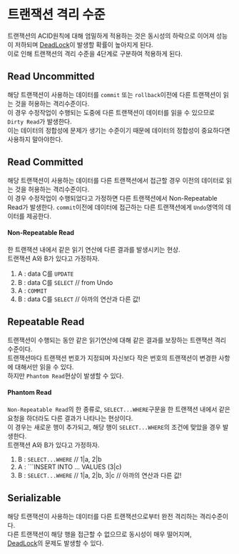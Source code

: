 # 트랜잭션 격리 수준
트랜잭션의 ACID원칙에 대해 엄밀하게 적용하는 것은 동시성의 하락으로 이어져 성능이 저하되며 [DeadLock](https://github.com/SuhYC/Lesson/blob/main/Operating_System/Deadlock.md)이 발생할 확률이 높아지게 된다. <br/>
이로 인해 트랜잭션의 격리 수준을 4단계로 구분하여 적용하게 된다.

## Read Uncommitted
해당 트랜잭션이 사용하는 데이터를 ```commit``` 또는 ```rollback```이전에 다른 트랜잭션이 읽는 것을 허용하는 격리수준이다. <br/>
이 경우 수정작업이 수행되는 도중에 다른 트랜잭션이 데이터를 읽을 수 있으므로 ```Dirty Read```가 발생한다. <br/>
이는 데이터의 정합성에 문제가 생기는 수준이기 때문에 데이터의 정합성이 중요하다면 사용하지 말아야한다.

## Read Committed
해당 트랜잭션이 사용하는 데이터를 다른 트랜잭션에서 접근할 경우 이전의 데이터로 읽는 것을 허용하는 격리수준이다. <br/>
이 경우 수정작업이 수행되었다고 가정하면 다른 트랜잭션에서 Non-Repeatable Read가 발생한다.
```commit```이전에 데이터에 접근하는 다른 트랜잭션에게 ```Undo```영역의 데이터를 제공한다.

#### Non-Repeatable Read
한 트랜잭션 내에서 같은 읽기 연산에 다른 결과를 발생시키는 현상. <br/>
트랜잭션 A와 B가 있다고 가정하자. <br/>
1. A : data C를 ```UPDATE```
2. B : data C를 ```SELECT``` // from Undo
3. A : ```COMMIT```
4. B : data C를 ```SELECT``` // 아까의 연산과 다른 값!

## Repeatable Read
트랜잭션이 수행되는 동안 같은 읽기연산에 대해 같은 결과를 보장하는 트랜잭션 격리 수준이다. <br/>
트랜잭션마다 트랜잭션 번호가 지정되며 자신보다 작은 번호의 트랜잭션이 변경한 사항에 대해서만 읽을 수 있다. <br/>
하지만 ```Phantom Read```현상이 발생할 수 있다.

#### Phantom Read
```Non-Repeatable Read```의 한 종류로, ```SELECT...WHERE```구문을 한 트랜잭션 내에서 같은 요청을 하더라도 다른 결과가 나타나는 현상이다. <br/>
이 경우는 새로운 행이 추가되고, 해당 행이 ```SELECT...WHERE```의 조건에 맞았을 경우 발생한다. <br/>
트랜잭션 A와 B가 있다고 가정하자. <br/>
1. B : ```SELECT...WHERE``` // 1|a, 2|b
2. A : ```INSERT INTO ... VALUES (3|c)
3. B : ```SELECT...WHERE``` // 1|a, 2|b, 3|c // 아까의 연산과 다른 값!

## Serializable
해당 트랜잭션이 사용하는 데이터를 다른 트랜잭션으로부터 완전 격리하는 격리수준이다. <br/>
다른 트랜잭션이 해당 행을 접근할 수 없으므로 동시성이 매우 떨어지며, <br/>
[DeadLock](https://github.com/SuhYC/Lesson/blob/main/Operating_System/Deadlock.md)의 문제도 발생할 수 있다.

